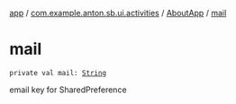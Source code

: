 [app](../../index.md) / [com.example.anton.sb.ui.activities](../index.md) / [AboutApp](index.md) / [mail](./mail.md)

# mail

`private val mail: `[`String`](https://kotlinlang.org/api/latest/jvm/stdlib/kotlin/-string/index.html)

email key for SharedPreference

